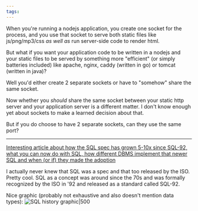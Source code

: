 ```yaml
---
tags:
---
```


When you're running a nodejs application, you create one socket for the process, and you use that socket to serve both static files like js/png/mp3/css *as well as* run server-side code to render html.

But what if you want your application code to be written in a nodejs and your static files to be served by something more "efficient" (or simply batteries included) like apache, nginx, caddy (written in go) or tomcat (written in java)?

Well you'd either create 2 separate sockets or have to "somehow" share the same socket.

Now whether you *should* share the same socket between your static http server and your application server is a different matter. I don't know enough yet about sockets to make a learned decision about that.

But if you do choose to have 2 separate sockets, can they use the same port?

---
[Interesting article about how the SQL spec has grown 5-10x since SQL-92, what you can now do with SQL, how different DBMS implement that newer SQL and when (or if) they made the adoption](https://modern-sql.com/)

I actually never knew that SQL was a spec and that too released by the ISO. Pretty cool. SQL as a concept was around since the 70s and was formally recognized by the ISO in '92 and released as a standard called SQL-92.

Nice graphic (probably not exhaustive and also doesn't mention data types):
![SQL history graphic|500](https://learnsql.com/blog/history-of-sql-standards/history-of-sql-standards.png)
